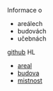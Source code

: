 Informace o 
- areálech
- budovách
- učebnách

[github](https://github.com/antoninfrajt/frontendui/tree/app-users)
HL
- [areal](/facilities/facility/view/66275ffa-a7b3-11ed-b76e-0242ac110002)
- [budova](/facilities/facility/view/662763a6-a7b3-11ed-b76e-0242ac110002)
- [mistnost](/facilities/facility/view/662764dc-a7b3-11ed-b76e-0242ac110002)
